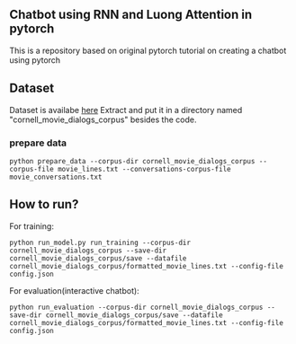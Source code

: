 ## Chatbot using RNN and Luong Attention in pytorch
This is a repository based on original pytorch tutorial on creating a chatbot using pytorch


## Dataset
Dataset is availabe [here](https://www.cs.cornell.edu/~cristian/Cornell_Movie-Dialogs_Corpus.html)
Extract and put it in a directory named "cornell_movie_dialogs_corpus" besides the code.


### prepare data
```
python prepare_data --corpus-dir cornell_movie_dialogs_corpus --corpus-file movie_lines.txt --conversations-corpus-file movie_conversations.txt
```

## How to run?
For training:
```
python run_model.py run_training --corpus-dir cornell_movie_dialogs_corpus --save-dir cornell_movie_dialogs_corpus/save --datafile cornell_movie_dialogs_corpus/formatted_movie_lines.txt --config-file config.json
```

For evaluation(interactive chatbot):
```
python run_evaluation --corpus-dir cornell_movie_dialogs_corpus --save-dir cornell_movie_dialogs_corpus/save --datafile cornell_movie_dialogs_corpus/formatted_movie_lines.txt --config-file config.json
```

